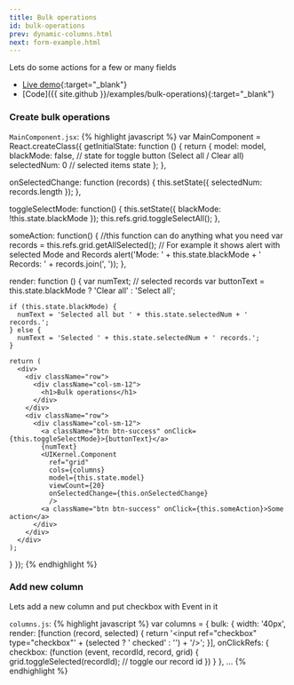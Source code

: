 ```yaml
---
title: Bulk operations
id: bulk-operations
prev: dynamic-columns.html
next: form-example.html
---
```


Lets do some actions for a few or many fields

* [Live demo](/examples/bulk-operations/){:target="_blank"}
* [Code]({{ site.github }}/examples/bulk-operations){:target="_blank"}

### Create bulk operations

`MainComponent.jsx`:
{% highlight javascript %}
var MainComponent = React.createClass({
  getInitialState: function () {
    return {
      model: model,
      blackMode: false, // state for toggle button (Select all / Clear all)
      selectedNum: 0 // selected items state
    };
  },

  onSelectedChange: function (records) {
    this.setState({
      selectedNum: records.length
    });
  },

  toggleSelectMode: function() {
    this.setState({
      blackMode: !this.state.blackMode
    });
    this.refs.grid.toggleSelectAll();
  },

  someAction: function() { //this function can do anything what you need
    var records = this.refs.grid.getAllSelected();
    // For example it shows alert with selected Mode and Records
    alert('Mode: ' + this.state.blackMode + ' Records: ' + records.join(', '));
  },

  render: function () {
    var numText; // selected records
    var buttonText = this.state.blackMode ? 'Clear all' : 'Select all';

    if (this.state.blackMode) {
      numText = 'Selected all but ' + this.state.selectedNum + ' records.';
    } else {
      numText = 'Selected ' + this.state.selectedNum + ' records.';
    }

    return (
      <div>
        <div className="row">
          <div className="col-sm-12">
            <h1>Bulk operations</h1>
          </div>
        </div>
        <div className="row">
          <div className="col-sm-12">
            <a className="btn btn-success" onClick={this.toggleSelectMode}>{buttonText}</a>
            {numText}
            <UIKernel.Component
              ref="grid"
              cols={columns}
              model={this.state.model}
              viewCount={20}
              onSelectedChange={this.onSelectedChange}
              />
            <a className="btn btn-success" onClick={this.someAction}>Some action</a>
          </div>
        </div>
      </div>
    );
  }
});
{% endhighlight %}

### Add new column
Lets add a new column and put checkbox with Event in it

`columns.js`:
{% highlight javascript %}
var columns = {
  bulk: {
    width: '40px',
    render: [function (record, selected) {
      return '<input ref="checkbox" type="checkbox"' + (selected ? ' checked' : '') + '/>';
    }],
    onClickRefs: {
      checkbox: (function (event, recordId, record, grid) {
        grid.toggleSelected(recordId); // toggle our record id
      })
    }
  },
...
{% endhighlight %}


